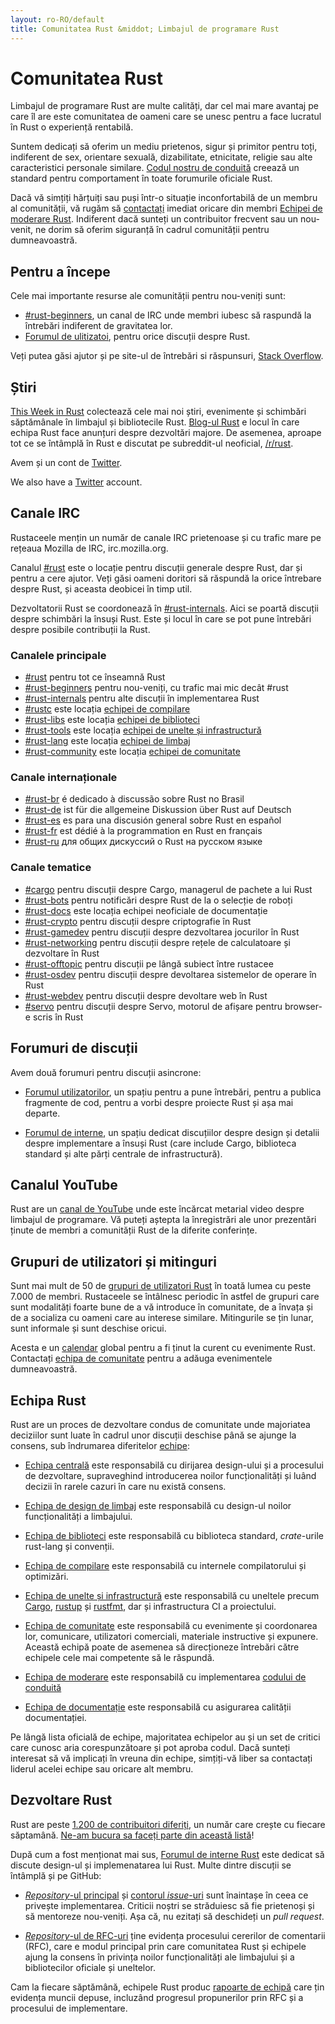 ```yaml
---
layout: ro-RO/default
title: Comunitatea Rust &middot; Limbajul de programare Rust
---
```


# Comunitatea Rust

Limbajul de programare Rust are multe calități, dar cel mai mare
avantaj pe care îl are este comunitatea de oameni care se unesc
pentru a face lucratul în Rust o experiență rentabilă.

Suntem dedicați să oferim un mediu prietenos, sigur și primitor
pentru toți, indiferent de sex, orientare sexuală, dizabilitate,
etnicitate, religie sau alte caracteristici personale similare.
[Codul nostru de conduită][coc] creează un standard pentru
comportament în toate forumurile oficiale Rust.

Dacă vă simțiți hărțuiți sau puși într-o situație inconfortabilă
de un membru al comunității, vă rugăm să
[contactați][mod_team_email] imediat oricare din membri
[Echipei de moderare Rust][mod_team]. Indiferent dacă sunteți un
contribuitor frecvent sau un nou-venit, ne dorim să oferim
siguranță în cadrul comunității pentru dumneavoastră.

[coc]: conduct.html
[mod_team]: team.html#Moderation
[mod_team_email]: mailto:rust-mods@rust-lang.org

## Pentru a începe

Cele mai importante resurse ale comunității pentru nou-veniți
sunt:

- [#rust-beginners][beginners_irc], un canal de IRC
  unde membri iubesc să raspundă la întrebări
  indiferent de gravitatea lor.
- [Forumul de ulitizatoi][users_forum], pentru orice
  discuții despre Rust.

Veți putea găsi ajutor și pe site-ul de întrebări si răspunsuri,
[Stack Overflow][stack_overflow].

[stack_overflow]: https://stackoverflow.com/questions/tagged/rust

## Știri

[This Week in Rust][twir] colectează cele mai noi știri,
evenimente și schimbări săptămânale în limbajul și bibliotecile
Rust. [Blog-ul Rust][rust_blog] e locul în care echipa Rust face
anunțuri despre dezvoltări majore. De asemenea, aproape tot ce
se întâmplă în Rust e discutat pe subreddit-ul neoficial,
[/r/rust][reddit].

Avem și un cont de [Twitter][twitter].

We also have a [Twitter][twitter] account.

[twir]: https://this-week-in-rust.org/
[rust_blog]: http://blog.rust-lang.org/
[reddit]: https://www.reddit.com/r/rust
[reddit_coc]: https://www.reddit.com/r/rust/comments/2rvrzx/our_code_of_conduct_please_read/
[twitter]: https://twitter.com/rustlang

## Canale IRC

Rustaceele mențin un număr de canale IRC prietenoase și cu
trafic mare pe rețeaua Mozilla de IRC, irc.mozilla.org.

Canalul [#rust][rust_irc] este o locație pentru discuții
generale despre Rust, dar și pentru a cere ajutor. Veți găsi
oameni doritori să răspundă la orice întrebare despre Rust,
și aceasta deobicei în timp util.

Dezvoltatorii Rust se coordonează în
[#rust-internals][internals_irc]. Aici se poartă discuții
despre schimbări la însuși Rust. Este și locul în care se pot
pune întrebări despre posibile contribuții la Rust.

### Canalele principale

- [#rust][rust_irc] pentru tot ce înseamnă Rust
- [#rust-beginners][beginners_irc] pentru nou-veniți, cu trafic mai mic decât #rust
- [#rust-internals][internals_irc] pentru alte discuții în implementarea Rust
- [#rustc][rustc_irc] este locația [echipei de compilare][compiler_team]
- [#rust-libs][libs_irc] este locația [echipei de biblioteci][library_team]
- [#rust-tools][tools_irc] este locația [echipei de unelte și infrastructură][tool_team]
- [#rust-lang][lang_irc] este locația [echipei de limbaj][language_team]
- [#rust-community][community_irc] este locația [echipei de comunitate][community_team]

### Canale internaționale

- [#rust-br][br_irc] é dedicado à discussão sobre Rust no Brasil
- [#rust-de][de_irc] ist für die allgemeine Diskussion über Rust auf Deutsch
- [#rust-es][es_irc] es para una discusión general sobre Rust en español
- [#rust-fr][fr_irc] est dédié à la programmation en Rust en français
- [#rust-ru][ru_irc] для общих дискуссий о Rust на русском языке

### Canale tematice

- [#cargo][cargo_irc] pentru discuții despre Cargo, managerul de pachete a lui Rust
- [#rust-bots][bots_irc] pentru notificări despre Rust de la o selecție de roboți
- [#rust-docs][docs_irc] este locația echipei neoficiale de documentație
- [#rust-crypto][crypto_irc] pentru discuții despre criptografie în Rust
- [#rust-gamedev][gamedev_irc] pentru discuții despre dezvoltarea jocurilor în Rust
- [#rust-networking][networking_irc] pentru discuții despre rețele de calculatoare și dezvoltare în Rust
- [#rust-offtopic][offtopic_irc] pentru discuții pe lângă subiect între rustacee
- [#rust-osdev][osdev_irc] pentru discuții despre devoltarea sistemelor de operare în Rust
- [#rust-webdev][webdev_irc] pentru discuții despre devoltare web în Rust
- [#servo][servo_irc] pentru discuții despre Servo, motorul de afișare pentru browser-e scris în Rust

[IRC]: https://en.wikipedia.org/wiki/Internet_Relay_Chat
[beginners_irc]: https://chat.mibbit.com/?server=irc.mozilla.org&channel=%23rust-beginners
[bots_irc]: https://chat.mibbit.com/?server=irc.mozilla.org&channel=%23rust-bots
[br_irc]: https://chat.mibbit.com/?server=irc.mozilla.org&channel=%23rust-br
[cargo_irc]: https://chat.mibbit.com/?server=irc.mozilla.org&channel=%23cargo
[community_irc]: https://chat.mibbit.com/?server=irc.mozilla.org&channel=%23rust-community
[crypto_irc]: https://chat.mibbit.com/?server=irc.mozilla.org&channel=%23rust-crypto
[de_irc]: https://chat.mibbit.com/?server=irc.mozilla.org&channel=%23rust-de
[es_irc]: https://chat.mibbit.com/?server=irc.mozilla.org&channel=%23rust-es
[fr_irc]: https://chat.mibbit.com/?server=irc.mozilla.org&channel=%23rust-fr
[gamedev_irc]: https://chat.mibbit.com/?server=irc.mozilla.org&channel=%23rust-gamedev
[internals_irc]: https://chat.mibbit.com/?server=irc.mozilla.org&channel=%23rust-internals
[lang_irc]: https://chat.mibbit.com/?server=irc.mozilla.org&channel=%23rust-lang
[libs_irc]: https://chat.mibbit.com/?server=irc.mozilla.org&channel=%23rust-libs
[networking_irc]: https://chat.mibbit.com/?server=irc.mozilla.org&channel=%23rust-networking
[offtopic_irc]: https://chat.mibbit.com/?server=irc.mozilla.org&channel=%23rust-offtopic
[osdev_irc]: https://chat.mibbit.com/?server=irc.mozilla.org&channel=%23rust-osdev
[ru_irc]: https://chat.mibbit.com/?server=irc.mozilla.org&channel=%23rust-ru
[rust_irc]: https://chat.mibbit.com/?server=irc.mozilla.org&channel=%23rust
[rustc_irc]: https://chat.mibbit.com/?server=irc.mozilla.org&channel=%23rustc
[servo_irc]: https://chat.mibbit.com/?server=irc.mozilla.org&channel=%23servo
[tools_irc]: https://chat.mibbit.com/?server=irc.mozilla.org&channel=%23rust-tools
[webdev_irc]: https://chat.mibbit.com/?server=irc.mozilla.org&channel=%23rust-webdev
[docs_irc]: https://chat.mibbit.com/?server=irc.mozilla.org&channel=%23rust-docs

## Forumuri de discuții

Avem două forumuri pentru discuții asincrone:

- [Forumul utilizatorilor][users_forum], un spațiu pentru a pune
  întrebări, pentru a publica fragmente de cod, pentru a vorbi
  despre proiecte Rust și așa mai departe.

- [Forumul de interne][internals_forum], un spațiu dedicat
  discuțiilor despre design și detalii despre implementare a
  însuși Rust (care include Cargo, biblioteca standard și alte
  părți centrale de infrastructură).

[users_forum]: https://users.rust-lang.org/
[internals_forum]: https://internals.rust-lang.org/

## Canalul YouTube

Rust are un [canal de YouTube][youtube_channel] unde este
încărcat metarial video despre limbajul de programare. Vă
puteți aștepta la înregistrări ale unor prezentări ținute de
membri a comunității Rust de la diferite conferințe.

[youtube_channel]: https://www.youtube.com/channel/UCaYhcUwRBNscFNUKTjgPFiA

## Grupuri de utilizatori și mitinguri

Sunt mai mult de 50 de [grupuri de utilizatori Rust][user_group]
în toată lumea cu peste 7.000 de membri. Rustaceele se
întâlnesc periodic în astfel de grupuri care sunt modalități
foarte bune de a vă introduce în comunitate, de a învața și
de a socializa cu oameni care au interese similare. Mitingurile
se țin lunar, sunt informale și sunt deschise oricui.

Acesta e un [calendar][calendar] global pentru a fi ținut la
curent cu evenimente Rust. Contactați
[echipa de comunitate][community_team] pentru a adăuga
evenimentele dumneavoastră.

[user_group]: ./user-groups.html
[calendar]: https://www.google.com/calendar/embed?src=apd9vmbc22egenmtu5l6c5jbfc@group.calendar.google.com

## Echipa Rust

Rust are un proces de dezvoltare condus de comunitate unde
majoriatea deciziilor sunt luate în cadrul unor discuții
deschise până se ajunge la consens, sub îndrumarea diferitelor
[echipe][teams]:

* [Echipa centrală][core_team] este responsabilă cu dirijarea
  design-ului și a procesului de dezvoltare, supraveghind
  introducerea noilor funcționalități și luând decizii în rarele
  cazuri în care nu există consens.

* [Echipa de design de limbaj][language_team] este responsabilă
  cu design-ul noilor funcționalități a limbajului.

* [Echipa de biblioteci][library_team] este responsabilă cu
  biblioteca standard, *crate*-urile rust-lang și convenții.

* [Echipa de compilare][compiler_team] este responsabilă cu internele
  compilatorului și optimizări.

* [Echipa de unelte și infrastructură][tool_team] este responsabilă
  cu uneltele precum [Cargo], [rustup] și [rustfmt], dar și
  infrastructura CI a proiectului.

[Cargo]: https://crates.io
[rustup]: https://www.rustup.rs
[rustfmt]: https://github.com/rust-lang-nursery/rustfmt

* [Echipa de comunitate][community_team] este responsabilă cu
  evenimente și coordonarea lor, comunicare, utilizatori comerciali,
  materiale instructive și expunere. Această echipă poate de
  asemenea să direcționeze întrebări către echipele cele mai
  competente să le răspundă.

* [Echipa de moderare][mod_team] este responsabilă cu
  implementarea [codului de conduită][coc]

* [Echipa de documentație][doc_team] este responsabilă cu
  asigurarea calității documentației.

Pe lângă lista oficială de echipe, majoritatea echipelor au și
un set de critici care cunosc aria corespunzătoare și pot aproba
codul. Dacă sunteți interesat să vă implicați în vreuna din echipe,
simțiți-vă liber sa contactați liderul acelei echipe sau oricare
alt membru.

[teams]: team.html
[core_team]: team.html#Core-team
[language_team]: team.html#Language-design-team
[library_team]: team.html#Library-team
[compiler_team]: team.html#Compiler-team
[tool_team]: team.html#Tooling-and-infrastructure
[community_team]: team.html#Community-team
[mod_team]: team.html#Moderation-team
[doc_team]: team.html#Documentation-team

## Dezvoltare Rust

Rust are peste [1.200 de contribuitori diferiți][authors],
un număr care crește cu fiecare săptamână.
[Ne-am bucura sa faceți parte din această listă][contribute]!

După cum a fost menționat mai sus,
[Forumul de interne Rust][internals_forum] este dedicat să
discute design-ul și implemenatarea lui Rust. Multe dintre
discuții se întâmplă și pe GitHub:

- [*Repository*-ul principal][github] și
  [contorul *issue*-uri][issue_tracking] sunt înaintașe
  în ceea ce privește implementarea. Criticii noștri se
  străduiesc să fie prietenoși și să mentoreze nou-veniți.
  Așa că, nu ezitați să deschideți un <i>pull request</i>.

- [*Repository*-ul de RFC-uri][rfcs] ține evidența
  procesului cererilor de comentarii (RFC), care e modul principal
  prin care comunitatea Rust și echipele ajung la consens în
  privința noilor funcționalități ale limbajului și a
  bibliotecilor oficiale și uneltelor.

Cam la fiecare săptămână, echipele Rust produc
[rapoarte de echipă][team_reports] care țin evidența muncii depuse,
incluzând progresul propunerilor prin RFC și a procesului de
implementare.

[authors]: https://github.com/rust-lang/rust/blob/88397e092e01b6043b6f65772710dfe0e59056c5/AUTHORS.txt
[contribute]: contribute.html
[github]: https://github.com/rust-lang/rust
[rfcs]: https://github.com/rust-lang/rfcs
[team_reports]: https://github.com/rust-lang/subteams
[issue_tracking]: https://github.com/rust-lang/rust/issues
